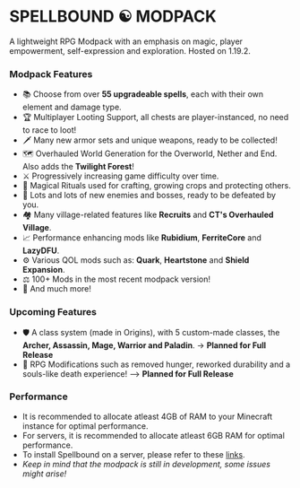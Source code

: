 # **SPELLBOUND ☯ MODPACK**
A lightweight RPG Modpack with an emphasis on magic, player empowerment, self-expression and exploration. Hosted on 1.19.2.

### Modpack Features
- 📚 Choose from over **55 upgradeable spells**, each with their own element and damage type.
- 🏆 Multiplayer Looting Support, all chests are player-instanced, no need to race to loot!
- 🗡️ Many new armor sets and unique weapons, ready to be collected!
- 🗺️ Overhauled World Generation for the Overworld, Nether and End. Also adds the **Twilight Forest**!
- ⚔️ Progressively increasing game difficulty over time.
- 💎 Magical Rituals used for crafting, growing crops and protecting others.
- 🏹 Lots and lots of new enemies and bosses, ready to be defeated by you.
- 🏘️ Many village-related features like **Recruits** and **CT's Overhauled Village**.
- 📈 Performance enhancing mods like **Rubidium**, **FerriteCore** and **LazyDFU**.
- ⚙️ Various QOL mods such as: **Quark**, **Heartstone** and **Shield Expansion**.
- ⚖️ 100+ Mods in the most recent modpack version!
- 🚀 And much more!

### Upcoming Features
- 🛡️ A class system (made in Origins), with 5 custom-made classes, the **Archer, Assassin, Mage, Warrior and Paladin**. -> **Planned for Full Release**
- 🗿 RPG Modifications such as removed hunger, reworked durability and a souls-like death experience! 
 --> **Planned for Full Release**

### Performance
- It is recommended to allocate atleast 4GB of RAM to your Minecraft instance for optimal performance.
- For servers, it is recommended to allocate atleast 6GB RAM for optimal performance.
- To install Spellbound on a server, please refer to these [links](https://docs.modrinth.com/modpacks/play).
- *Keep in mind that the modpack is still in development, some issues might arise!*
